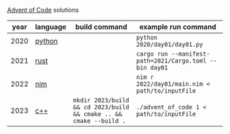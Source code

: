 [Advent of Code](https://adventofcode.com/) solutions

| year | language                                     | build command                                                      | example run command                                     |
| ---- | -------------------------------------------- | ------------------------------------------------------------------ | ------------------------------------------------------- |
| 2020 | [python](https://www.python.org/)            |                                                                    | `python 2020/day01/day01.py`                            |
| 2021 | [rust](https://www.rust-lang.org/)           |                                                                    | `cargo run --manifest-path=2021/Cargo.toml --bin day01` |
| 2022 | [nim](https://nim-lang.org/)                 |                                                                    | `nim r 2022/day01/main.nim < path/to/inputFile`         |
| 2023 | [c++](https://en.wikipedia.org/wiki/C%2B%2B) | `mkdir 2023/build && cd 2023/build && cmake .. && cmake --build .` | `./advent_of_code 1 < path/to/inputFile`                |
